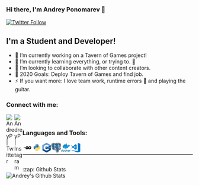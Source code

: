 ### Hi there, I'm Andrey Ponomarev 👋

[![Twitter Follow](https://img.shields.io/twitter/follow/andrey_pon51?color=1DA1F2&logo=Twitter&style=for-the-badge)](https://twitter.com/andrey_pon51)

## I'm a Student and Developer!

- 🔭 I’m currently working on a Tavern of Games project!
- 🌱 I’m currently learning everything, or trying to. 🤣
- 👯 I’m looking to collaborate with other content creators.
- 🥅 2020 Goals: Deploy Tavern of Games and find job.
- ⚡ If you want more: I love team work, runtime errors 🤣 and playing the guitar.

### Connect with me:

[<img align="left" alt="AndreyP | Twitter" width="22px" src="https://cdn.jsdelivr.net/npm/simple-icons@v3/icons/twitter.svg" />][twitter]
[<img align="left" alt="AndreyP | Instagram" width="22px" src="https://cdn.jsdelivr.net/npm/simple-icons@v3/icons/instagram.svg" />][instagram]

<br />

### Languages and Tools:

[<img align="left" alt="Go" width="26px" src="https://raw.githubusercontent.com/github/explore/80688e429a7d4ef2fca1e82350fe8e3517d3494d/topics/go/go.png" />][go]
[<img align="left" alt="Python" width="26px" src="https://raw.githubusercontent.com/github/explore/80688e429a7d4ef2fca1e82350fe8e3517d3494d/topics/python/python.png" />][python]
[<img align="left" alt="C++" width="26px" src="https://raw.githubusercontent.com/github/explore/80688e429a7d4ef2fca1e82350fe8e3517d3494d/topics/cpp/cpp.png" />][cpp]
[<img align="left" alt="PostgreSQL" width="26px" src="https://raw.githubusercontent.com/github/explore/80688e429a7d4ef2fca1e82350fe8e3517d3494d/topics/postgresql/postgresql.png" />][postgresql]
[<img align="left" alt="Docker" width="26px" src="https://raw.githubusercontent.com/github/explore/80688e429a7d4ef2fca1e82350fe8e3517d3494d/topics/docker/docker.png" />][docker]
[<img align="left" alt="Visual Studio Code" width="26px" src="https://raw.githubusercontent.com/github/explore/80688e429a7d4ef2fca1e82350fe8e3517d3494d/topics/visual-studio-code/visual-studio-code.png" />][visual_studio_code]

<br />

---

<br />
  <summary>:zap: Github Stats</summary>

  <img align="left" alt="Andrey's Github Stats" src="https://github-readme-stats-seven-smoky.vercel.app/api?username=TOIFLMSC&show_icons=true&hide_border=true&count_private=true" />


[twitter]: https://twitter.com/andrey_pon51
[instagram]: https://www.instagram.com/gammaandrey/
[visual_studio_code]: https://code.visualstudio.com
[go]: https://golang.org
[python]: https://www.python.org
[cpp]: https://en.cppreference.com
[docker]: https://www.docker.com
[postgresql]: https://www.postgresql.org

